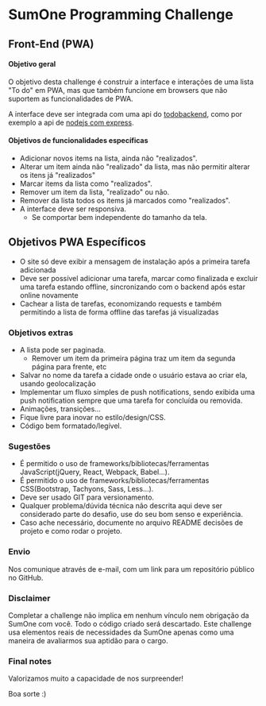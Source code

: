 # SumOne Programming Challenge
## Front-End (PWA)

#### Objetivo geral

O objetivo desta challenge é construir a interface e interações de uma lista "To do" em PWA, mas que também funcione em browsers que não suportem as funcionalidades de PWA.

A interface deve ser integrada com uma api do [todobackend](http://todobackend.com), como por exemplo a api de [nodejs com express](http://todo-backend-express.herokuapp.com/).

#### Objetivos de funcionalidades específicas

* Adicionar novos items na lista, ainda não "realizados".
* Alterar um item ainda não "realizado" da lista, mas não permitir alterar os itens já "realizados"
* Marcar items da lista como "realizados".
* Remover um item da lista, "realizado" ou não.
* Remover da lista todos os items já marcados como "realizados".
* A interface deve ser responsiva.
  * Se comportar bem independente do tamanho da tela.

## Objetivos PWA Específicos

* O site só deve exibir a mensagem de instalação após a primeira tarefa adicionada
* Deve ser possível adicionar uma tarefa, marcar como finalizada e excluir uma tarefa estando offline, sincronizando com o backend após estar online novamente
* Cachear a lista de tarefas, economizando requests e também permitindo a lista de forma offline das tarefas já visualizadas

### Objetivos extras

* A lista pode ser paginada.
  * Remover um item da primeira página traz um item da segunda página para frente, etc
* Salvar no nome da tarefa a cidade onde o usuário estava ao criar ela, usando geolocalização
* Implementar um fluxo simples de push notifications, sendo exibida uma push notification sempre que uma tarefa for concluída ou removida.
* Animações, transições...
* Fique livre para inovar no estilo/design/CSS.
* Código bem formatado/legível.

### Sugestões

* É permitido o uso de frameworks/bibliotecas/ferramentas JavaScript(jQuery, React, Webpack, Babel...).
* É permitido o uso de frameworks/bibliotecas/ferramentas CSS(Bootstrap, Tachyons, Sass, Less...).
* Deve ser usado GIT para versionamento.
* Qualquer problema/dúvida técnica não descrita aqui deve ser considerado parte do desafio,
use do seu bom senso e experiência.
* Caso ache necessário, documente no arquivo README decisões de projeto e como rodar o projeto.

### Envio

Nos comunique através de e-mail, com um link para um repositório público no GitHub.

### Disclaimer

Completar a challenge não implica em nenhum vínculo nem obrigação da SumOne
com você. Todo o código criado será descartado. Este challenge usa elementos
reais de necessidades da SumOne apenas como uma maneira de avaliarmos sua
aptidão para o cargo.

### Final notes

Valorizamos muito a capacidade de nos surpreender!

Boa sorte :)
